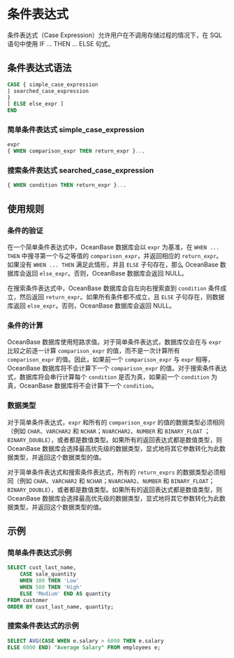 # 条件表达式

条件表达式（Case Expression）允许用户在不调用存储过程的情况下，在 SQL 语句中使用 IF ... THEN ... ELSE 句式。

## 条件表达式语法

```sql
CASE { simple_case_expression
| searched_case_expression
}
[ ELSE else_expr ]
END
```

### 简单条件表达式 simple_case_expression

```sql
expr
{ WHEN comparison_expr THEN return_expr }...
```

### 搜索条件表达式 searched_case_expression

```sql
{ WHEN condition THEN return_expr }...
```

## 使用规则

### 条件的验证

在一个简单条件表达式中，OceanBase 数据库会以 `expr` 为基准，在 `WHEN ... THEN` 中搜寻第一个与之等值的 `comparison_expr`，并返回相应的 `return_expr`。如果没有 `WHEN ... THEN` 满足此情形，并且 `ELSE` 子句存在，那么 OceanBase 数据库会返回 `else_expr`。否则，OceanBase 数据库会返回 NULL。

在搜索条件表达式中，OceanBase 数据库会自左向右搜索直到 `condition` 条件成立，然后返回 `return_expr`。如果所有条件都不成立，且 `ELSE` 子句存在，则数据库返回 `else_expr`。否则，OceanBase 数据库会返回 NULL。

### 条件的计算

OceanBase 数据库使用短路求值。对于简单条件表达式，数据库仅会在与 `expr` 比较之前逐一计算 `comparison_expr` 的值，而不是一次计算所有 `comparison_expr` 的值。因此，如果前一个 `comparison_expr` 与 `expr` 相等，OceanBase 数据库将不会计算下一个 `comparison_expr` 的值。对于搜索条件表达式，数据库将会串行计算每个 `condition` 是否为真，如果前一个 `condition` 为真，OceanBase 数据库将不会计算下一个 `condition`。

### 数据类型

对于简单条件表达式，`expr` 和所有的 `comparison_expr` 的值的数据类型必须相同（例如 `CHAR`、`VARCHAR2` 和 `NCHAR`；`NVARCHAR2`、`NUMBER` 和 `BINARY_FLOAT` ； `BINARY_DOUBLE`），或者都是数值类型。如果所有的返回表达式都是数值类型，则 OceanBase 数据库会选择最高优先级的数据类型，显式地将其它参数转化为此数据类型，并返回这个数据类型的值。

对于简单条件表达式和搜索条件表达式，所有的 `return_exprs` 的数据类型必须相同（例如 `CHAR`、`VARCHAR2` 和 `NCHAR`；`NVARCHAR2`、`NUMBER` 和 `BINARY_FLOAT`；`BINARY_DOUBLE`），或者都是数值类型。如果所有的返回表达式都是数值类型，则 OceanBase 数据库会选择最高优先级的数据类型，显式地将其它参数转化为此数据类型，并返回这个数据类型的值。

## 示例

### 简单条件表达式示例

```sql
SELECT cust_last_name,
    CASE sale_quantity
    WHEN 100 THEN 'Low'
    WHEN 500 THEN 'High'
    ELSE 'Medium' END AS quantity
FROM customer
ORDER BY cust_last_name, quantity;
```

### 搜索条件表达式的示例

```sql
SELECT AVG(CASE WHEN e.salary > 6000 THEN e.salary
ELSE 6000 END) "Average Salary" FROM employees e;
```
